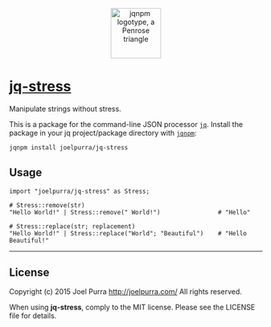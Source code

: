 <p align="center">
  <img src="https://rawgit.com/joelpurra/jqnpm/master/resources/logotype/penrose-triangle.svg" alt="jqnpm logotype, a Penrose triangle" width="100" />
</p>

# [jq-stress](https://github.com/joelpurra/jq-stress)

Manipulate strings without stress.

This is a package for the command-line JSON processor [`jq`](https://stedolan.github.io/jq/). Install the package in your jq project/package directory with [`jqnpm`](https://github.com/joelpurra/jqnpm):

```bash
jqnpm install joelpurra/jq-stress
```



## Usage


```jq
import "joelpurra/jq-stress" as Stress;

# Stress::remove(str)
"Hello World!" | Stress::remove(" World!")                # "Hello"

# Stress::replace(str; replacement)
"Hello World!" | Stress::replace("World"; "Beautiful")    # "Hello Beautiful!"
```



---

## License
Copyright (c) 2015 Joel Purra <http://joelpurra.com/>
All rights reserved.

When using **jq-stress**, comply to the MIT license. Please see the LICENSE file for details.
